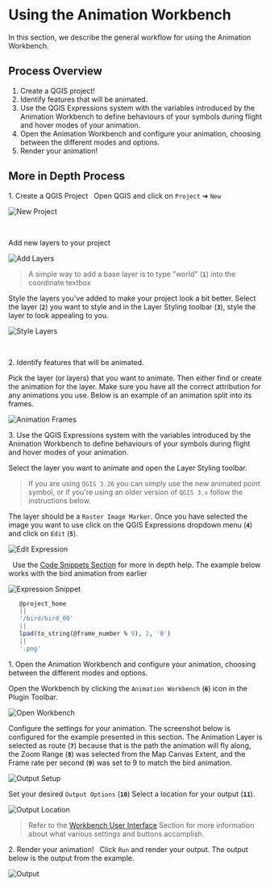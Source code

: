 # Using the Animation Workbench

In this section, we describe the general workflow for using the Animation Workbench.

## Process Overview

1. Create a QGIS project!
2. Identify features that will be animated.
3. Use the QGIS Expressions system with the variables introduced by the Animation
   Workbench to define behaviours of your symbols during flight and hover modes of your
   animation.
4. Open the Animation Workbench and configure your animation, choosing between the
   different modes and options.
5. Render your animation!

## More in Depth Process

1\. Create a QGIS Project
&nbsp;<!--Adds blank space for formatting-->
Open QGIS and click on `Project` ➔ `New`

![New Project](img/004_NewProject_1.png)

&nbsp;<!--Adds blank space for formatting-->

Add new layers to your project

![Add Layers](img/005_AddLayers_1.png)

> A simple way to add a base layer is to type "world" (**`1`**) into the coordinate
textbox

Style the layers you've added to make your project look a bit better. Select the
layer (**`2`**) you want to style and in the Layer Styling toolbar (**`3`**), style the layer to
look appealing to you.

![Style Layers](img/006_StylingLayers_1.png)

&nbsp;<!--Adds blank space for formatting-->

2\. Identify features that will be animated.
&nbsp;<!--Adds blank space for formatting-->

Pick the layer (or layers) that you want to animate. Then either find or create the
animation for the layer. Make sure you have all the correct attribution for any
animations you use. Below is an example of an animation split into its frames.

![Animation Frames](img/007_AnimatedLayer_1.png)

3\. Use the QGIS Expressions system with the variables introduced by the Animation
Workbench to define behaviours of your symbols during flight and hover modes of your
animation.
&nbsp;<!--Adds blank space for formatting-->

Select the layer you want to animate and open the Layer Styling toolbar.

> If you are using `QGIS 3.26` you can simply use the new animated point symbol,
or if you're using an older version of `QGIS 3.x` follow the instructions below.

The layer should be a `Raster Image Marker`. Once you have selected the image you
want to use click on the QGIS Expressions dropdown menu (**`4`**) and click on `Edit` (**`5`**).

![Edit Expression](img/008_EditExpression_1.png)

&nbsp;<!--Adds blank space for formatting-->
Use the [Code Snippets Section](../manual/snippets.md) for more in depth help. The
example below works with the bird animation from earlier

![Expression Snippet](img/009_Expression_1.png)

```sql
   @project_home
   ||
   '/bird/bird_00'
   || 
   lpad(to_string(@frame_number % 9), 2, '0')
   || 
   '.png'
```

1\. Open the Animation Workbench and configure your animation, choosing between the
different modes and options.
&nbsp;<!--Adds blank space for formatting-->

Open the Workbench by clicking the `Animation Workbench` (**`6`**) icon in the Plugin Toolbar.

![Open Workbench](img/010_OpenAW_1.png)
&nbsp;<!--Adds blank space for formatting-->

Configure the settings for your animation. The screenshot below is configured for
the example presented in this section. The Animation Layer is selected as route (**`7`**)
because that is the path the animation will fly along, the Zoom Range (**`8`**) was selected
from the Map Canvas Extent, and the Frame rate per second (**`9`**) was set to 9 to match
the bird animation.

![Output Setup](img/011_OutputSetup_1.png)
&nbsp;<!--Adds blank space for formatting-->

Set your desired `Output Options` (**`10`**) Select a location for your output (**`11`**).

![Output Location](img/012_Output_1.png)
&nbsp;<!--Adds blank space for formatting-->

> Refer to the [Workbench User Interface](../manual/workbench_ui.md) Section for more information about
what various settings and buttons accomplish.

2\. Render your animation!
&nbsp;<!--Adds blank space for formatting-->
Click `Run` and render your output. The output below is the output from the example.

![Output](img/output.gif)
